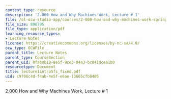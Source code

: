 ```yaml
---
content_type: resource
description: '2.000 How and Why Machines Work, Lecture # 1'
file: /ol-ocw-studio-app/courses/2-000-how-and-why-machines-work-spring-2002/c9706c4df4ab4e5fe6ae13665cfb8486_lecture1intro5fs_fixed.pdf
file_size: 896795
file_type: application/pdf
learning_resource_types:
- Lecture Notes
license: https://creativecommons.org/licenses/by-nc-sa/4.0/
ocw_type: OCWFile
parent_title: Lecture Notes
parent_type: CourseSection
parent_uid: 0fab8b18-8e5f-9ce5-04a3-bc041dcea1b0
resourcetype: Document
title: lecture1intro5fs_fixed.pdf
uid: c9706c4d-f4ab-4e5f-e6ae-13665cfb8486
---
```

2.000 How and Why Machines Work, Lecture # 1